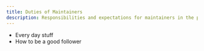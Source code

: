```yaml
---
title: Duties of Maintainers
description: Responsibilities and expectations for maintainers in the project.
---
```


- Every day stuff
- How to be a good follower
